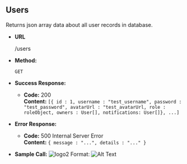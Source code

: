 **Users**
----
  Returns json array data about all user records in database.

* **URL**

  /users

* **Method:**

  `GET`
  
* **Success Response:**

  * **Code:** 200 <br />
    **Content:** `[{ id : 1, username : "test_username", password : "test_password", avatarUrl : "test_avatarUrl, role : roleObject, owners : User[], notifications: User[]}, ...]`
 
* **Error Response:**
  
  * **Code:** 500 Internal Server Error <br />
    **Content:** `{ message : "...", details : "..." }`

* **Sample Call:**
![logo2](/UsersPostman/GetUsersSuccess.png)
Format: ![Alt Text](url)
  ```
